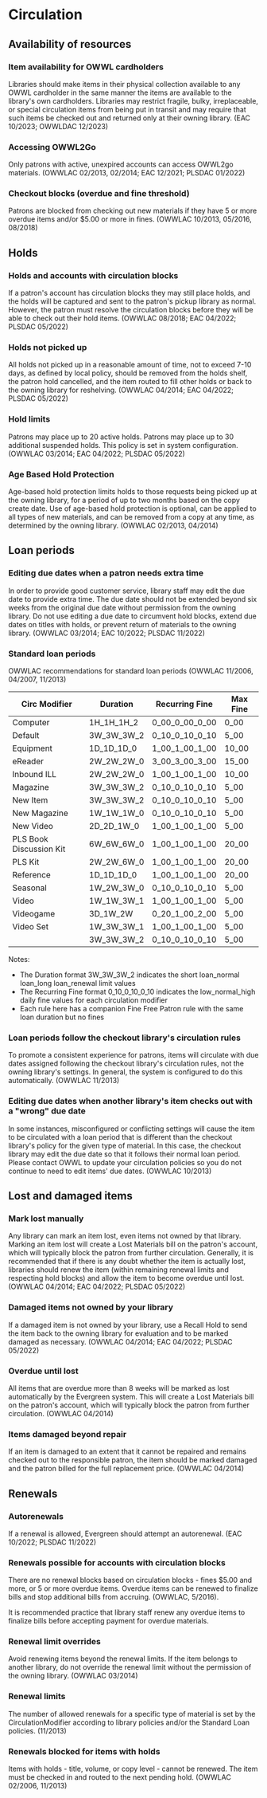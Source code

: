 # Circulation

## Availability of resources
### Item availability for OWWL cardholders

Libraries should make items in their physical collection available to any OWWL cardholder in the same manner the items are available to the library's own cardholders. Libraries may restrict fragile, bulky, irreplaceable, or special circulation items from being put in transit and may require that such items be checked out and returned only at their owning library. (EAC 10/2023; OWWLDAC 12/2023)

### Accessing OWWL2Go

Only patrons with active, unexpired accounts can access OWWL2go materials. (OWWLAC 02/2013, 02/2014; EAC 12/2021; PLSDAC 01/2022)

### Checkout blocks (overdue and fine threshold)
Patrons are blocked from checking out new materials if they have 5 or more overdue items and/or $5.00 or more in fines. (OWWLAC 10/2013, 05/2016, 08/2018)

## Holds
### Holds and accounts with circulation blocks

If a patron's account has circulation blocks they may still place holds, and the holds will be captured and sent to the patron's pickup library as normal. However, the patron must resolve the circulation blocks before they will be able to check out their hold items. (OWWLAC 08/2018; EAC 04/2022; PLSDAC 05/2022)

### Holds not picked up

All holds not picked up in a reasonable amount of time, not to exceed 7-10 days, as defined by local policy, should be removed from the holds shelf, the patron hold cancelled, and the item routed to fill other holds or back to the owning library for reshelving. (OWWLAC 04/2014; EAC 04/2022; PLSDAC 05/2022)

### Hold limits

Patrons may place up to 20 active holds. Patrons may place up to 30 additional suspended holds. This policy is set in system configuration. (OWWLAC 03/2014; EAC 04/2022; PLSDAC 05/2022)

### Age Based Hold Protection

Age-based hold protection limits holds to those requests being picked up at the owning library, for a period of up to two months based on the copy create date. Use of age-based hold protection is optional, can be applied to all types of new materials, and can be removed from a copy at any time, as determined by the owning library. (OWWLAC 02/2013, 04/2014)

## Loan periods
### Editing due dates when a patron needs extra time

In order to provide good customer service, library staff may edit the due date to provide extra time. The due date should not be extended beyond six weeks from the original due date without permission from the owning library. Do not use editing a due date to circumvent hold blocks, extend due dates on titles with holds, or prevent return of materials to the owning library. (OWWLAC 03/2014; EAC 10/2022; PLSDAC 11/2022)

### Standard loan periods

OWWLAC recommendations for standard loan periods (OWWLAC 11/2006, 04/2007, 11/2013)

| Circ Modifier | Duration | Recurring Fine | Max Fine |
| ----------- | ----------- | ----------- | ----------- |
| Computer | 1H_1H_1H_2 | 0_00_0_00_0_00 | 0_00 |
| Default | 3W_3W_3W_2 | 0_10_0_10_0_10 | 5_00 |
| Equipment | 1D_1D_1D_0 | 1_00_1_00_1_00 | 10_00 |
| eReader | 2W_2W_2W_0 | 3_00_3_00_3_00 | 15_00 |
| Inbound ILL | 2W_2W_2W_0 | 1_00_1_00_1_00 | 10_00 |
| Magazine | 3W_3W_3W_2 | 0_10_0_10_0_10 | 5_00 |
| New Item | 3W_3W_3W_2 | 0_10_0_10_0_10 | 5_00 |
| New Magazine | 1W_1W_1W_0 | 0_10_0_10_0_10 | 5_00 |
| New Video | 2D_2D_1W_0 | 1_00_1_00_1_00 | 5_00 |
| PLS Book Discussion Kit | 6W_6W_6W_0 | 1_00_1_00_1_00 | 20_00 |
| PLS Kit | 2W_2W_6W_0 | 1_00_1_00_1_00 | 20_00 |
| Reference | 1D_1D_1D_0 | 1_00_1_00_1_00 | 20_00 |
| Seasonal | 1W_2W_3W_0 | 0_10_0_10_0_10 | 5_00 |
| Video | 1W_1W_3W_1 | 1_00_1_00_1_00 | 5_00 |
| Videogame | 3D_1W_2W | 0_20_1_00_2_00 | 5_00 |
| Video Set | 1W_3W_3W_1 | 1_00_1_00_1_00 | 5_00 |
| | 3W_3W_3W_2 | 0_10_0_10_0_10 | 5_00 |

Notes:
   * The Duration format 3W_3W_3W_2 indicates the short loan_normal loan_long loan_renewal limit values
   * The Recurring Fine format 0_10_0_10_0_10 indicates the low_normal_high daily fine values for each circulation modifier
   * Each rule here has a companion Fine Free Patron rule with the same loan duration but no fines

### Loan periods follow the checkout library's circulation rules

To promote a consistent experience for patrons, items will circulate with due dates assigned following the checkout library's circulation rules, not the owning library's settings. In general, the system is configured to do this automatically. (OWWLAC 11/2013)

### Editing due dates when another library's item checks out with a "wrong" due date

In some instances, misconfigured or conflicting settings will cause the item to be circulated with a loan period that is different than the checkout library's policy for the given type of material. In this case, the checkout library may edit the due date so that it follows their normal loan period. Please contact OWWL to update your circulation policies so you do not continue to need to edit items' due dates. (OWWLAC 10/2013)

## Lost and damaged items
### Mark lost manually

Any library can mark an item lost, even items not owned by that library. Marking an item lost will create a Lost Materials bill on the patron's account, which will typically block the patron from further circulation. Generally, it is recommended that if there is any doubt whether the item is actually lost, libraries should renew the item (within remaining renewal limits and respecting hold blocks) and allow the item to become overdue until lost. (OWWLAC 04/2014; EAC 04/2022; PLSDAC 05/2022)

### Damaged items not owned by your library

If a damaged item is not owned by your library, use a Recall Hold to send the item back to the owning library for evaluation and to be marked damaged as necessary. (OWWLAC 04/2014; EAC 04/2022; PLSDAC 05/2022)

### Overdue until lost

All items that are overdue more than 8 weeks will be marked as lost automatically by the Evergreen system. This will create a Lost Materials bill on the patron's account, which will typically block the patron from further circulation. (OWWLAC 04/2014)
### Items damaged beyond repair

If an item is damaged to an extent that it cannot be repaired and remains checked out to the responsible patron, the item should be marked damaged and the patron billed for the full replacement price. (OWWLAC 04/2014)

## Renewals
### Autorenewals

If a renewal is allowed, Evergreen should attempt an autorenewal. (EAC 10/2022; PLSDAC 11/2022)

### Renewals possible for accounts with circulation blocks

There are no renewal blocks based on circulation blocks - fines $5.00 and more, or 5 or more overdue items. Overdue items can be renewed to finalize bills and stop additional bills from accruing. (OWWLAC, 5/2016).

It is recommended practice that library staff renew any overdue items to finalize bills before accepting payment for overdue materials.

### Renewal limit overrides

Avoid renewing items beyond the renewal limits. If the item belongs to another library, do not override the renewal limit without the permission of the owning library. (OWWLAC 03/2014)

### Renewal limits

The number of allowed renewals for a specific type of material is set by the CirculationModifier according to library policies and/or the Standard Loan policies. (11/2013)

### Renewals blocked for items with holds

Items with holds - title, volume, or copy level - cannot be renewed. The item must be checked in and routed to the next pending hold. (OWWLAC 02/2006, 11/2013)